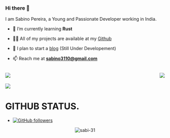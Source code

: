 ### Hi there 👋

I am Sabino Pereira, a Young and Passionate Developer working in India.

- 🧠 I’m currently learning **Rust**

- 👨‍💻 All of my projects are available at my [Github](https://github.com/sabi-31)

- 📝 I plan to start a [blog](https://blog.sabino.homes) (Still Under Developement)

- 📫 Reach me at **sabino3110@gmail.com**

<br>
<img align="left" src="https://github-readme-stats.vercel.app/api?username=sabi-31&show_icons=true&hide_border=true&theme=dracula"> 
<img align="right" src="https://github-readme-stats.vercel.app/api/top-langs/?username=sabi-31&theme=dracula&hide=batchfile">
<br>
<br>
<img align="center" src="https://github-profile-trophy.vercel.app/?username=sabi-31&theme=dracula&count_private=true">






# GITHUB STATUS.
- [![GitHub followers](https://img.shields.io/github/followers/sabi-31.svg?style=social&label=Follow&maxAge=2592000)](https://github.com/sabi-31?tab=followers)



<p align = "center"><img align="center" src="https://github-readme-streak-stats.herokuapp.com/?user=sabi-31&theme=tokyonight&" alt="sabi-31" /></p>
